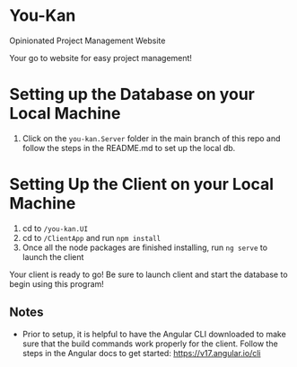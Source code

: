 # You-Kan
Opinionated Project Management Website

Your go to website for easy project management!

# Setting up the Database on your Local Machine

1. Click on the `you-kan.Server` folder in the main branch of this repo and follow the steps in the README.md to set up the local db.

# Setting Up the Client on your Local Machine

1. cd to `/you-kan.UI`
2. cd to `/ClientApp` and run `npm install`
3. Once all the node packages are finished installing, run `ng serve` to launch the client

Your client is ready to go!
Be sure to launch client and start the database to begin using this program!

## Notes
- Prior to setup, it is helpful to have the Angular CLI downloaded to make sure that the build commands work properly for the client. Follow the steps in the Angular docs to get started: https://v17.angular.io/cli 
